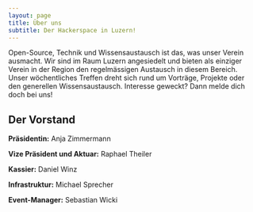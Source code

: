 ```yaml
---
layout: page
title: Über uns
subtitle: Der Hackerspace in Luzern!
---
```


Open-Source, Technik und Wissensaustausch ist das, was unser Verein ausmacht. Wir sind im Raum Luzern angesiedelt und bieten als einziger Verein in der Region den regelmässigen Austausch in diesem Bereich. Unser wöchentliches Treffen dreht sich rund um Vorträge, Projekte oder den generellen Wissensaustausch. Interesse geweckt? Dann melde dich doch bei uns!

## Der Vorstand
 **Präsidentin:** Anja Zimmermann

 **Vize Präsident und Aktuar:** Raphael Theiler

 **Kassier:** Daniel Winz 

 **Infrastruktur:** Michael Sprecher 

 **Event-Manager:** Sebastian Wicki 
 

